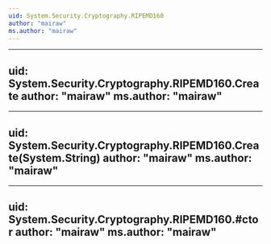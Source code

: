 ```yaml
---
uid: System.Security.Cryptography.RIPEMD160
author: "mairaw"
ms.author: "mairaw"
---
```


---
uid: System.Security.Cryptography.RIPEMD160.Create
author: "mairaw"
ms.author: "mairaw"
---

---
uid: System.Security.Cryptography.RIPEMD160.Create(System.String)
author: "mairaw"
ms.author: "mairaw"
---

---
uid: System.Security.Cryptography.RIPEMD160.#ctor
author: "mairaw"
ms.author: "mairaw"
---
